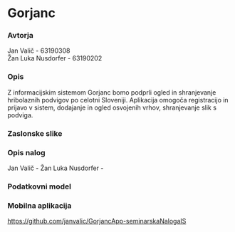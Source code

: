 # Gorjanc

### Avtorja 
Jan Valič - 63190308 <br/>
Žan Luka Nusdorfer - 63190202

### Opis
Z informacijskim sistemom Gorjanc bomo podprli ogled in shranjevanje hribolaznih podvigov po celotni Sloveniji. 
Aplikacija omogoča registracijo in prijavo v sistem, dodajanje in ogled osvojenih vrhov, shranjevanje slik s podviga.

### Zaslonske slike


### Opis nalog
Jan Valič - 
Žan Luka Nusdorfer - 

### Podatkovni model


### Mobilna aplikacija
https://github.com/janvalic/GorjancApp-seminarskaNalogaIS